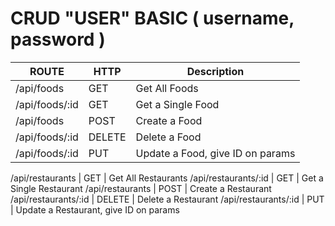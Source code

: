 # CRUD "USER" BASIC ( username, password )

ROUTE | HTTP | Description
------|------| -----------
/api/foods | GET | Get All Foods
/api/foods/:id | GET | Get a Single Food
/api/foods | POST | Create a Food
/api/foods/:id | DELETE | Delete a Food
/api/foods/:id | PUT | Update a Food, give ID on params

/api/restaurants | GET | Get All Restaurants
/api/restaurants/:id | GET | Get a Single Restaurant
/api/restaurants | POST | Create a Restaurant
/api/restaurants/:id | DELETE | Delete a Restaurant
/api/restaurants/:id | PUT | Update a Restaurant, give ID on params
